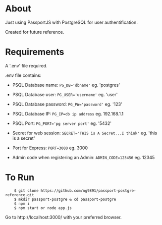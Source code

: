 # About
Just using PassportJS with PostgreSQL for user authentification.

Created for future reference.

# Requirements
A '.env' file required.

.env file contains:

- PSQL Database name:
  ```PG_DB='dbname'``` eg. 'postgres'

- PSQL Database user:
  ```PG_USER='username'``` eg. 'user'

- PSQL Database password:
  ```PG_PW='password'``` eg. '123'

- PSQL Database IP:
  ```PG_IP=db ip address``` eg. 192.168.1.1

- PSQL Port:
  ```PG_PORT='pg server port'``` eg. '5432'

- Secret for web session:
  ```SECRET='THIS is A Secret...I think'``` eg. 'this is a secret'

- Port for Express:
  ```PORT=3000``` eg. 3000

- Admin code when registering an Admin:
  ```ADMIN_CODE=123456``` eg. 12345

# To Run

```sh-session
    $ git clone https://github.com/ng9891/passport-postgre-reference.git
    $ mkdir passport-postgre & cd passport-postgre
    $ npm i
    $ npm start or node app.js
```

Go to http://localhost:3000/ with your preferred browser.
